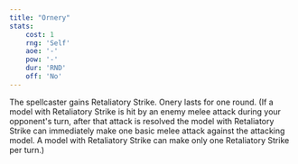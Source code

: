 ```yaml
---
title: "Ornery"
stats:
    cost: 1
    rng: 'Self'
    aoe: '-'
    pow: '-'
    dur: 'RND'
    off: 'No'
---
```

The spellcaster gains Retaliatory Strike.
Onery lasts for one round.
(If a model with Retaliatory Strike is hit by an enemy melee attack during your opponent's turn, after that attack is resolved the model with Retaliatory Strike can immediately make one basic melee attack against the attacking model.
A model with Retaliatory Strike can make only one Retaliatory Strike per turn.)